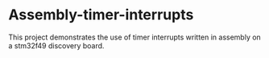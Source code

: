 # Assembly-timer-interrupts

This project demonstrates the use of timer interrupts written in assembly on a stm32f49 discovery board.
 
